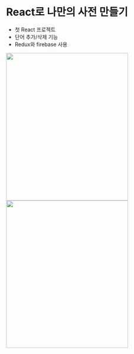 # React로 나만의 사전 만들기
- 첫 React 프로젝트
- 단어 추가/삭제 기능
- Redux와 firebase 사용

<img width="330" height="400" src="https://user-images.githubusercontent.com/89994290/149497532-9fde73b7-ee32-4e1d-8bb5-66fd40c1fab6.png">
<img width="330" height="400" src="https://user-images.githubusercontent.com/89994290/149496568-b602148e-e476-4749-8059-281ed2ca20d6.png">
